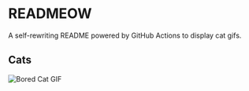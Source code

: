 # READMEOW

A self-rewriting README powered by GitHub Actions to display cat gifs.

## Cats

![Bored Cat GIF](https://media2.giphy.com/media/v1.Y2lkPTlhY2QwMmRhejkwZmN1c2p0ejZ4a2Z2anZ5eHN0cDN6MXcwdzJjaXgyMGk2dmE4ciZlcD12MV9naWZzX3NlYXJjaCZjdD1n/mlvseq9yvZhba/200.gif)
